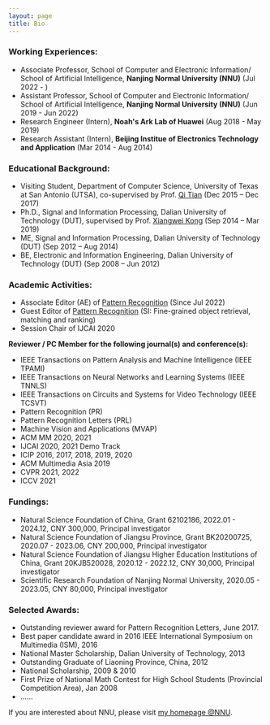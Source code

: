 ```yaml
---
layout: page
title: Bio
---
```


### Working Experiences:
- Associate Professor, School of Computer and Electronic Information/ School of Artificial Intelligence, **Nanjing Normal University (NNU)** (Jul 2022 - )
- Assistant Professor, School of Computer and Electronic Information/ School of Artificial Intelligence, **Nanjing Normal University (NNU)** (Jun 2019 - Jun 2022)
- Research Engineer (Intern), **Noah's Ark Lab of Huawei** (Aug 2018 - May 2019)
- Research Assistant (Intern), **Beijing Institue of Electronics Technology and Application** (Mar 2014 - Aug 2014)

### Educational Background:

- Visiting Student, Department of Computer Science, University of Texas at San Antonio (UTSA), co-supervised by Prof. [Qi Tian](http://www.cs.utsa.edu/~qitian/) (Dec 2015 – Dec 2017)
- Ph.D., Signal and Information Processing, Dalian University of Technology (DUT), supervised by Prof. [Xiangwei Kong](https://person.zju.edu.cn/en/0015183) (Sep 2014 – Mar 2019)
- ME, Signal and Information Processing, Dalian University of Technology (DUT) (Sep 2012 – Aug 2014)
- BE, Electronic and Information Engineering, Dalian University of Technology (DUT) (Sep 2008 – Jun 2012)

### Academic Activities:
- Associate Editor (AE) of [Pattern Recognition](https://www.journals.elsevier.com/pattern-recognition/editorial-board/ying-li) (Since Jul 2022)
- Guest Editor of [Pattern Recognition](https://www.journals.elsevier.com/pattern-recognition/call-for-papers/fine-grained-object-retrieval-matching-and-ranking) (SI: Fine-grained object retrieval, matching and ranking)
- Session Chair of IJCAI 2020

**Reviewer / PC Member for the following journal(s) and conference(s):**
- IEEE Transactions on Pattern Analysis and Machine Intelligence (IEEE TPAMI)
- IEEE Transactions on Neural Networks and Learning Systems (IEEE TNNLS)
- IEEE Transactions on Circuits and Systems for Video Technology (IEEE TCSVT)
- Pattern Recognition (PR)
- Pattern Recognition Letters (PRL)
- Machine Vision and Applications (MVAP)
- ACM MM 2020, 2021
- IJCAI 2020, 2021 Demo Track
- ICIP 2016, 2017, 2018, 2019, 2020
- ACM Multimedia Asia 2019
- CVPR 2021, 2022
- ICCV 2021

### Fundings:
- Natural Science Foundation of China, Grant 62102186, 2022.01 - 2024.12, CNY 300,000, Principal investigator
- Natural Science Foundation of Jiangsu Province, Grant BK20200725, 2020.07 - 2023.06, CNY 200,000, Principal investigator
- Natural Science Foundation of Jiangsu Higher Education Institutions of China, Grant 20KJB520028, 2020.12 - 2022.12, CNY 30,000, Principal investigator
- Scientific Research Foundation of Nanjing Normal University, 2020.05 - 2023.05, CNY 80,000, Principal investigator

### Selected Awards:
- Outstanding reviewer award for Pattern Recognition Letters, June 2017.
- Best paper candidate award in 2016 IEEE International Symposium on Multimedia (ISM), 2016
- National Master Scholarship, Dalian University of Technology, 2013
- Outstanding Graduate of Liaoning Province, China, 2012
- National Scholarship, 2009 & 2010
- First Prize of National Math Contest for High School Students (Provincial Competition Area), Jan 2008
- ……

If you are interested about NNU, please visit [my homepage @NNU](http://schools.njnu.edu.cn/computer/person/ying-li).
